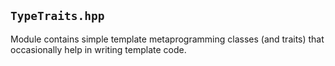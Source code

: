 `TypeTraits.hpp`
----------------

Module contains simple template metaprogramming classes (and traits) that
occasionally help in writing template code.
